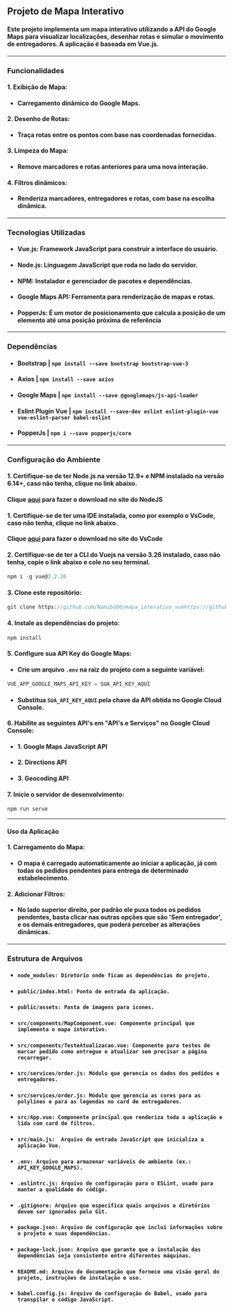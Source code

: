 ## Projeto de Mapa Interativo

#### Este projeto implementa um mapa interativo utilizando a API do Google Maps para visualizar localizações, desenhar rotas e simular o movimento de entregadores. A aplicação é baseada em Vue.js.

----------------------------------

### Funcionalidades

#### 1. Exibição de Mapa:
- #### Carregamento dinâmico do Google Maps.

#### 2. Desenho de Rotas:
- #### Traça rotas entre os pontos com base nas coordenadas fornecidas.

#### 3. Limpeza do Mapa:
- #### Remove marcadores e rotas anteriores para uma nova interação.

#### 4. Filtros dinâmicos:
- #### Renderiza marcadores, entregadores e rotas, com base na escolha dinâmica.

------------------------------

### Tecnologias Utilizadas

- #### Vue.js: Framework JavaScript para construir a interface do usuário.

- #### Node.js: Linguagem JavaScript que roda no lado do servidor.

- #### NPM: Instalador e gerenciador de pacotes e dependências.

- #### Google Maps API: Ferramenta para renderização de mapas e rotas.

- #### PopperJs: É um motor de posicionamento que calcula a posição de um elemento até uma posição próxima de referência

-------------------------------

### Dependências

- #### Bootstrap | ``npm install --save bootstrap bootstrap-vue-3``
- #### Axios | ``npm install --save axios``
- #### Google Maps | ``npm install --save @googlemaps/js-api-loader``
- #### Eslint Plugin Vue | ``npm install --save-dev eslint eslint-plugin-vue vue-eslint-parser babel-eslint ``
- #### PopperJs | ``npm i --save popperjs/core``

-------------------------------

### Configuração do Ambiente

#### 1. Certifique-se de ter Node.js na versão 12.9+ e NPM instalado na versão 6.14+, caso não tenha, clique no link abaixo.
#### Clique [aqui](https://nodejs.org/en/download/prebuilt-installer/current) para fazer o download no site do NodeJS

#### 1. Certifique-se de ter uma IDE instalada, como por exemplo o VsCode, caso não tenha, clique no link abaixo.
#### Clique [aqui](https://code.visualstudio.com/Download) para fazer o download no site do VsCode

#### 2. Certifique-se de ter a CLI do Vuejs na versão 3.26 instalado, caso não tenha, copie o link abaixo e cole no seu terminal.
```javascript
npm i -g vue@3.2.26
```

#### 3. Clone este repositório:
```javascript
git clone https://github.com/Namibo06/mapa_interativo_vuehttps://github.com/Namibo06/mapa_interativo_vue
```

#### 4. Instale as dependências do projeto:
```javascript
npm install
```

#### 5. Configure sua API Key do Google Maps:
- #### Crie um arquivo ``.env`` na raiz do projeto com a seguinte variável:
```javascript
VUE_APP_GOOGLE_MAPS_API_KEY = SUA_API_KEY_AQUI
```
- #### Substitua ``SUA_API_KEY_AQUI`` pela chave da API obtida no Google Cloud Console.

#### 6. Habilite as seguintes API's em "API's e Serviços" no Google Cloud Console:
- #### 1. Google Maps JavaScript API
- #### 2. Directions API
- #### 3. Geocoding API

#### 7. Inicie o servidor de desenvolvimento:
```javascript
npm run serve
```

--------------------------

#### Uso da Aplicação
#### 1. Carregamento do Mapa:
- #### O mapa é carregado automaticamente ao iniciar a aplicação, já com todas os pedidos pendentes para entrega de determinado estabelecimento.

#### 2. Adicionar Filtros:
- #### No lado superior direito, por padrão ele puxa todos os pedidos pendentes, basta clicar nas outras opções que são 'Sem entregador', e os demais entregadores, que poderá perceber as alterações dinâmicas.

-------------------------

### Estrutura de Arquivos
- #### ``node_modules: Diretório onde ficam as dependências do projeto.``

- #### ``public/index.html: Ponto de entrada da aplicação.``

- #### ``public/assets: Pasta de imagens para icones.``

- #### ``src/components/MapComponent.vue: Componente principal que implementa o mapa interativo.``

- #### ``src/components/TesteAtualizacao.vue: Componente para testes de marcar pedido como entregue e atualizar sem precisar a página recarregar.``

- #### ``src/services/order.js: Módulo que gerencia os dados dos pedidos e entregadores.``

- #### ``src/services/order.js: Módulo que gerencia as cores para as polylines e para as legendas no card de entregadores.``

- #### ``src/App.vue: Componente principal que renderiza toda a aplicação e lida com card de filtros.``

- #### ``src/main.js:  Arquivo de entrada JavaScript que inicializa a aplicação Vue.``

- #### ``.env: Arquivo para armazenar variáveis de ambiente (ex.: API_KEY_GOOGLE_MAPS).``

- #### ``.eslintrc.js: Arquivo de configuração para o ESLint, usado para manter a qualidade do código.``

- #### ``.gitignore: Arquivo que especifica quais arquivos e diretórios devem ser ignorados pelo Git.``

- #### ``package.json: Arquivo de configuração que inclui informações sobre o projeto e suas dependências.``

- #### ``package-lock.json: Arquivo que garante que a instalação das dependências seja consistente entre diferentes máquinas.``

- #### ``README.md: Arquivo de documentação que fornece uma visão geral do projeto, instruções de instalação e uso.``

- #### ``babel.config.js: Arquivo de configuração do Babel, usado para transpilar o código JavaScript.``
